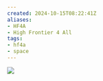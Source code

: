 ```yaml
---
created: 2024-10-15T08:22:41Z
aliases:
- HF4A
- High Frontier 4 All
tags:
- hf4a
- space
---
```


![](hf4a.jpg)
